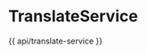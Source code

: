 <!-- ======================================================================
--- Search engine
title:          TranslateService
keywords:       TranslateService
description:    TranslateService.
--- Menu system
order:          40
text:           TranslateService
hidden:         false
umbel:          false
--- Page properties
id:             
document:       
layout:         layout-2-left
$-left:         #side-menu
searchable:     true
--- Side menu
side-menu-root:     /api
side-menu-header:   API
side-menu-top:      API
side-menu-depth:    1
======================================================================= -->

# TranslateService

{{ api/translate-service }}
